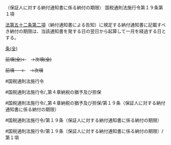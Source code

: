 （保証人に対する納付通知書に係る納付の期限）
国税通則法施行令第１９条第１項

[法第五十二条第二項](国税通則法＿＿＿＿＿第５２条第２項)（納付通知書による告知）に規定する納付通知書に記載すべき納付の期限は、当該通知書を発する日の翌日から起算して一月を経過する日とする。

[条(全)](国税通則法施行＿令＿第１９条_.md)

~~前項(全)←~~　~~→次項(全)~~

~~前項 　 ←~~　~~→次項~~



#国税通則法施行令

#国税通則法施行令/_第４章納税の猶予及び担保

#国税通則法施行令/_第４章納税の猶予及び担保/第１９条（保証人に対する納付通知書に係る納付の期限）

#国税通則法施行令/第１９条（保証人に対する納付通知書に係る納付の期限）

#国税通則法施行令/第１９条（保証人に対する納付通知書に係る納付の期限）/第１項

